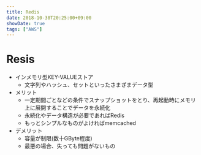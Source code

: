 ```yaml
---
title: Redis
date: 2018-10-30T20:25:00+09:00
showDate: true
tags: ["AWS"]
---
```


# Resis
- インメモリ型KEY-VALUEストア
  - 文字列やハッシュ、セットといったさまざまデータ型
- メリット
  - 一定期間ごとなどの条件でスナップショットをとり、再起動時にメモリ上に展開することでデータを永続化
  - 永続化やデータ構造が必要であればRedis
  - もっとシンプルなものがよければmemcached
- デメリット
  - 容量が制限(数十GByte程度)
  - 最悪の場合、失っても問題がないもの
